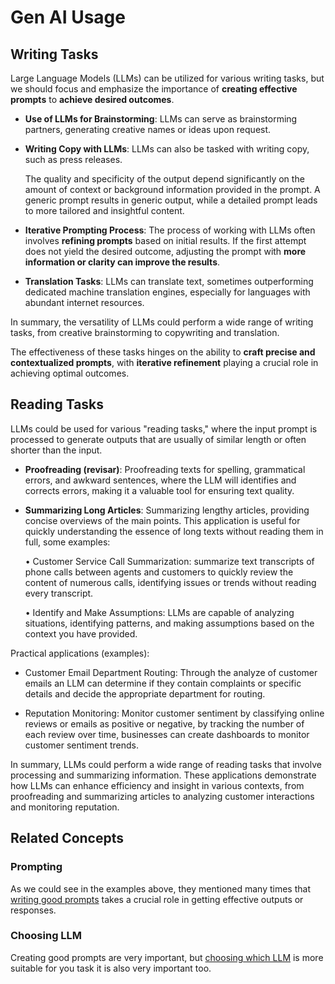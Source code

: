 # Gen AI Usage

## Writing Tasks

Large Language Models (LLMs) can be utilized for various writing tasks, but we should focus and emphasize the importance of **creating effective prompts** to **achieve desired outcomes**.

- **Use of LLMs for Brainstorming**: LLMs can serve as brainstorming partners, generating creative names or ideas upon request.

- **Writing Copy with LLMs**: LLMs can also be tasked with writing copy, such as press releases. 
    
    The quality and specificity of the output depend significantly on the amount of context or background information provided in the prompt. A generic prompt results in generic output, while a detailed prompt leads to more tailored and insightful content.

- **Iterative Prompting Process**: The process of working with LLMs often involves **refining prompts** based on initial results. If the first attempt does not yield the desired outcome, adjusting the prompt with **more information or clarity can improve the results**.

- **Translation Tasks**: LLMs can translate text, sometimes outperforming dedicated machine translation engines, especially for languages with abundant internet resources.

In summary, the versatility of LLMs could perform a wide range of writing tasks, from creative brainstorming to copywriting and translation. 

The effectiveness of these tasks hinges on the ability to **craft precise and contextualized prompts**, with **iterative refinement** playing a crucial role in achieving optimal outcomes.

## Reading Tasks

LLMs could be used for various "reading tasks," where the input prompt is processed to generate outputs that are usually of similar length or often shorter than the input.

- **Proofreading (revisar)**: Proofreading texts for spelling, grammatical errors, and awkward sentences, where the LLM will identifies and corrects errors, making it a valuable tool for ensuring text quality.

- **Summarizing Long Articles**: Summarizing lengthy articles, providing concise overviews of the main points. This application is useful for quickly understanding the essence of long texts without reading them in full, some examples:
    
    • Customer Service Call Summarization: summarize text transcripts of phone calls between agents and customers to quickly review the content of numerous calls, identifying issues or trends without reading every transcript.

    • Identify and Make Assumptions: LLMs are capable of analyzing situations, identifying patterns, and making assumptions based on the context you have provided. 
            
Practical applications (examples):

- Customer Email Department Routing: Through the analyze of customer emails an LLM can determine if they contain complaints or specific details and decide the appropriate department for routing.

- Reputation Monitoring: Monitor customer sentiment by classifying online reviews or emails as positive or negative, by tracking the number of each review over time, businesses can create dashboards to monitor customer sentiment trends.
    
In summary, LLMs could perform a wide range of reading tasks that involve processing and summarizing information. These applications demonstrate how LLMs can enhance efficiency and insight in various contexts, from proofreading and summarizing articles to analyzing customer interactions and monitoring reputation.

## Related Concepts

### Prompting

As we could see in the examples above, they mentioned many times that [writing good prompts](./tips-for-prompting.md) takes a crucial role in getting effective outputs or responses.

### Choosing LLM

Creating good prompts are very important, but [choosing which LLM](./choosing-right-model.md) is more suitable for you task it is also very important too.